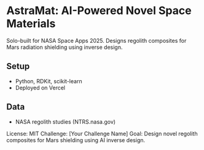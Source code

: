 # AstraMat: AI-Powered Novel Space Materials

Solo-built for NASA Space Apps 2025. Designs regolith composites for Mars radiation shielding using inverse design.

## Setup
- Python, RDKit, scikit-learn
- Deployed on Vercel

## Data
- NASA regolith studies (NTRS.nasa.gov)

License: MIT
Challenge: [Your Challenge Name]
Goal: Design novel regolith composites for Mars shielding using AI inverse design.
